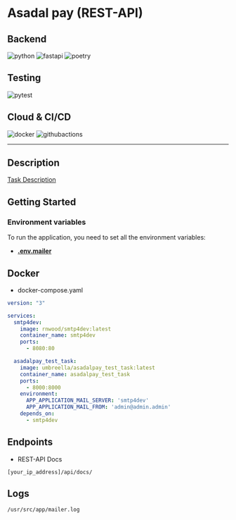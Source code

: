 # Asadal pay (REST-API)

## Backend

![python](https://img.shields.io/badge/python-3776AB?logo=python&logoColor=white&style=for-the-badge&)
![fastapi](https://img.shields.io/badge/fastapi-009688?logo=fastapi&logoColor=white&style=for-the-badge&)
![poetry](https://img.shields.io/badge/poetry-60A5FA?logo=poetry&logoColor=white&style=for-the-badge&)

## Testing

![pytest](https://img.shields.io/badge/pytest-0A9EDC?style=for-the-badge&logo=pytest&logoColor=white)

## Cloud & CI/CD

![docker](https://img.shields.io/badge/docker-2496ED?logo=docker&logoColor=white&style=for-the-badge&)
![githubactions](https://img.shields.io/badge/githubactions-2088FF?logo=githubactions&logoColor=white&style=for-the-badge&)

---

## Description

[Task Description](TaskDescription.pdf)

## Getting Started

### Environment variables

To run the application, you need to set all the environment variables:

* **[.env.mailer](.env)**

## Docker

* docker-compose.yaml

```yaml
version: "3"

services:
  smtp4dev:
    image: rnwood/smtp4dev:latest
    container_name: smtp4dev
    ports:
      - 8080:80

  asadalpay_test_task:
    image: umbreella/asadalpay_test_task:latest
    container_name: asadalpay_test_task
    ports:
      - 8000:8000
    environment:
      APP_APPLICATION_MAIL_SERVER: 'smtp4dev'
      APP_APPLICATION_MAIL_FROM: 'admin@admin.admin'
    depends_on:
      - smtp4dev
```

## Endpoints

* REST-API Docs

```
[your_ip_address]/api/docs/
```

## Logs

```commandline
/usr/src/app/mailer.log
```